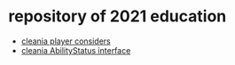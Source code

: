 # repository of 2021 education

- [cleania player considers](https://niiok.github.io/inha_ARAI_2021/CLEANIA/player_class.html)
- [cleania AbilityStatus interface](https://niiok.github.io/inha_ARAI_2021/CLEANIA/ability_status_interface.html)
